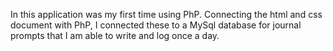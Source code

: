 In this application was my first time using PhP. Connecting the html and css document with PhP, I connected these to a MySql database for journal prompts that I am able to write and log once a day.
